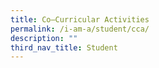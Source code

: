 ```yaml
---
title: Co–Curricular Activities
permalink: /i-am-a/student/cca/
description: ""
third_nav_title: Student
---
```

